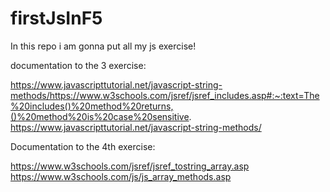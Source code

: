 # firstJsInF5
In this repo i am gonna put all my js exercise!

documentation to the 3 exercise:

https://www.javascripttutorial.net/javascript-string-methods/https://www.w3schools.com/jsref/jsref_includes.asp#:~:text=The%20includes()%20method%20returns,()%20method%20is%20case%20sensitive.
https://www.javascripttutorial.net/javascript-string-methods/

Documentation to the 4th exercise:

https://www.w3schools.com/jsref/jsref_tostring_array.asp
https://www.w3schools.com/js/js_array_methods.asp